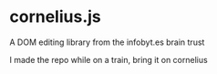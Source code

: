 cornelius.js
============

A DOM editing library from the infobyt.es brain trust


I made the repo while on a train, bring it on cornelius
